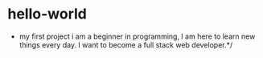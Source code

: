 # hello-world
- my first project
i am a beginner in programming, 
I am here to learn new things every day. I want to become a full stack web developer.*/
